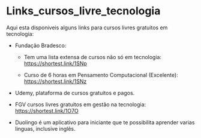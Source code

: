 # Links_cursos_livre_tecnologia

Aqui esta disponiveis alguns links para cursos livres gratuitos em tecnologia:

- Fundação Bradesco:
  - Tem uma lista extensa de cursos não só em tecnologia:
  https://shortest.link/1SNp

  - Curso de 6 horas em Pensamento Computacional (Excelente): 
  https://shortest.link/1SNz
  
 - Udemy, plataforma de cursos gratuitos e pagos. 

- FGV cursos livres gratuitos em gestão na tecnologia:
  https://shortest.link/1O7O
 
 - Duolingo é um aplicativo para iniciante que te possibilita aprender varias linguas, inclusive inglês. 
